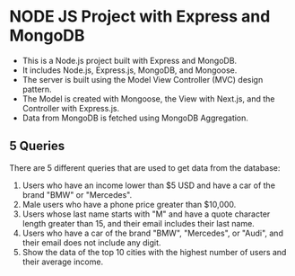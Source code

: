 # NODE JS Project with Express and MongoDB

- This is a Node.js project built with Express and MongoDB.
- It includes Node.js, Express.js, MongoDB, and Mongoose.
- The server is built using the Model View Controller (MVC) design pattern.
- The Model is created with Mongoose, the View with Next.js, and the Controller with Express.js.
- Data from MongoDB is fetched using MongoDB Aggregation.

## 5 Queries

There are 5 different queries that are used to get data from the database:

1. Users who have an income lower than $5 USD and have a car of the brand "BMW" or "Mercedes".
2. Male users who have a phone price greater than $10,000.
3. Users whose last name starts with "M" and have a quote character length greater than 15, and their email includes their last name.
4. Users who have a car of the brand "BMW", "Mercedes", or "Audi", and their email does not include any digit.
5. Show the data of the top 10 cities with the highest number of users and their average income.
